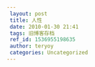 ```yaml
---
 layout: post
 title: 人性
 date: 2010-01-30 21:41
 tags: 旧博客存档
 ref_id: 1536955198635
 author: teryoy
 categories: Uncategorized
---
```

